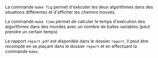 La commande ```make fig``` permet d'exécuter les deux algorithmes dans des situations différentes et d'afficher les chemins trouvés.

La commande ```make time``` permet de calculer le temps d'exécution des algorithmes dans des mondes avec un nombre de balles variables (peut prendre un certain temps)

Le rapport ```report.pdf``` est disponible dans le dossier ```report```. Il peut être recompilé en se plaçant dans le dossier ```report``` et en effectuant la commande ```make```.